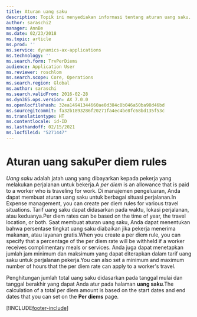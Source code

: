 ```yaml
---
title: Aturan uang saku
description: Topik ini menyediakan informasi tentang aturan uang saku.
author: saraschi2
manager: AnnBe
ms.date: 02/23/2018
ms.topic: article
ms.prod: ''
ms.service: dynamics-ax-applications
ms.technology: ''
ms.search.form: TrvPerDiems
audience: Application User
ms.reviewer: roschlom
ms.search.scope: Core, Operations
ms.search.region: Global
ms.author: saraschi
ms.search.validFrom: 2016-02-28
ms.dyn365.ops.version: AX 7.0.0
ms.openlocfilehash: 32ea14941344660ae0d384c8b046a50ba98d46bd
ms.sourcegitcommit: fa32b1893286f20271fa4ec4be8fc68bd135f53c
ms.translationtype: HT
ms.contentlocale: id-ID
ms.lasthandoff: 02/15/2021
ms.locfileid: "5271447"
---
```

# <a name="per-diem-rules"></a><span data-ttu-id="e7183-103">Aturan uang saku</span><span class="sxs-lookup"><span data-stu-id="e7183-103">Per diem rules</span></span>

<span data-ttu-id="e7183-104">*Uang saku* adalah jatah uang yang dibayarkan kepada pekerja yang melakukan perjalanan untuk bekerja.</span><span class="sxs-lookup"><span data-stu-id="e7183-104">A *per diem* is an allowance that is paid to a worker who is traveling for work.</span></span> <span data-ttu-id="e7183-105">Di manajemen pengeluaran, Anda dapat membuat aturan uang saku untuk berbagai situasi perjalanan.</span><span class="sxs-lookup"><span data-stu-id="e7183-105">In Expense management, you can create per diem rules for various travel situations.</span></span> <span data-ttu-id="e7183-106">Tarif uang saku dapat didasarkan pada waktu, lokasi perjalanan, atau keduanya.</span><span class="sxs-lookup"><span data-stu-id="e7183-106">Per diem rates can be based on the time of year, the travel location, or both.</span></span> <span data-ttu-id="e7183-107">Saat membuat aturan uang saku, Anda dapat menentukan bahwa persentase tingkat uang saku diabaikan jika pekerja menerima makanan, atau layanan gratis.</span><span class="sxs-lookup"><span data-stu-id="e7183-107">When you create a per diem rule, you can specify that a percentage of the per diem rate will be withheld if a worker receives complimentary meals or services.</span></span> <span data-ttu-id="e7183-108">Anda juga dapat menetapkan jumlah jam minimum dan maksimum yang dapat diterapkan dalam tarif uang saku untuk perjalanan pekerja.</span><span class="sxs-lookup"><span data-stu-id="e7183-108">You can also set a minimum and maximum number of hours that the per diem rate can apply to a worker's travel.</span></span>

<span data-ttu-id="e7183-109">Penghitungan jumlah total uang saku didasarkan pada tanggal mulai dan tanggal berakhir yang dapat Anda atur pada halaman **uang saku**.</span><span class="sxs-lookup"><span data-stu-id="e7183-109">The calculation of a total per diem amount is based on the start dates and end dates that you can set on the **Per diems** page.</span></span>


[!INCLUDE[footer-include](../includes/footer-banner.md)]